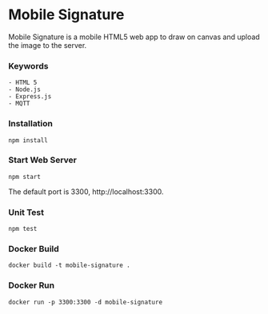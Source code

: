 # Mobile Signature

Mobile Signature is a mobile HTML5 web app to draw on canvas and upload the image to the server.

### Keywords
    - HTML 5
    - Node.js
    - Express.js
    - MQTT

### Installation
```
npm install
```

### Start Web Server
```
npm start
```
The default port is 3300, http://localhost:3300.

### Unit Test
```
npm test
```

### Docker Build
```
docker build -t mobile-signature .
```

### Docker Run
```
docker run -p 3300:3300 -d mobile-signature

```
